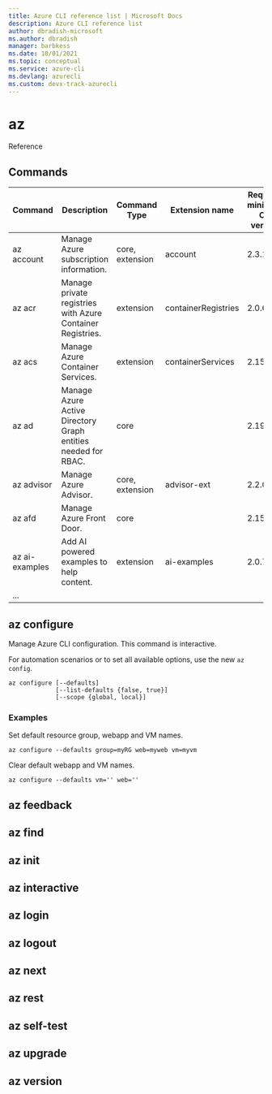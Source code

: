 ```yaml
---
title: Azure CLI reference list | Microsoft Docs
description: Azure CLI reference list
author: dbradish-microsoft
ms.author: dbradish
manager: barbkess
ms.date: 10/01/2021
ms.topic: conceptual
ms.service: azure-cli
ms.devlang: azurecli
ms.custom: devx-track-azurecli
---
```


# az
Reference

## Commands
| Command | Description | Command Type | Extension name | Required minimum CLI version | Status |
|----|-----------------|-------------|---------|---------------|--------|
|az account	    |Manage Azure subscription information.                        |core, extension     |account	         |2.3.1     |GA, experimental
|az acr	        |Manage private registries with Azure Container Registries.    |extension	        |containerRegistries |2.0.67    |preview
|az acs	        |Manage Azure Container Services.                              |extension	        |containerServices	 |2.15.0	|GA
|az ad	        |Manage Azure Active Directory Graph entities needed for RBAC. |core		        |                    |2.19.1	|preview
|az advisor	    |Manage Azure Advisor.                                         |core, extension	    |advisor-ext	     |2.2.0	    |experimental
|az afd	        |Manage Azure Front Door.                                      |core		        |                    |2.15.0	|preview, experimental
|az ai-examples	|Add AI powered examples to help content.                      |extension	        |ai-examples	     |2.0.79	|experimental
|...||||||

## az configure

Manage Azure CLI configuration. This command is interactive.

For automation scenarios or to set all available options, use the new `az config`.

```azurecli
az configure [--defaults]
             [--list-defaults {false, true}]
             [--scope {global, local}]
```
### Examples

Set default resource group, webapp and VM names.

```azurecli-interactive
az configure --defaults group=myRG web=myweb vm=myvm
```

Clear default webapp and VM names.
```azurecli-interactive
az configure --defaults vm='' web=''
```

## az feedback

## az find

## az init

## az interactive

## az login

## az logout

## az next

## az rest

## az self-test

## az upgrade

## az version